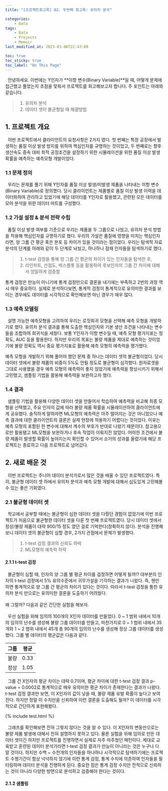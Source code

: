```yaml
---
title: "[프로젝트회고록] 02. 두번째 회고록: 유의차 분석"

categories:
    - Data
tags:
    - Data
    - Projects
    - Memoir
last_modified_at: 2023-03-06T22:43:00

toc: true
toc_sticky: true
toc_label: "On This Page"
---
```


&#160; 안녕하세요. 이번에는 Y인자가 **이항 변수(Binary Variable)**일 때, 어떻게 문제에 접근했고 풀었는지 초점을 맞춰서 프로젝트를 회고해보고자 합니다. 주 포인트는 아래와 같습니다.
> 1. 유의차 분석
> 2. 데이터 셋이 불균형일 때 해결방법

## 1. 프로젝트 개요
&#160; 이번 프로젝트에서 클라이언트의 요청사항은 2가지 였다. 첫 번째는 특정 공정에서 발생하는 품질 이상 발생 방지를 위하여 핵심인자를 규명하는 것이었고, 두 번쨰로는 향후 
생산속도 증속 대비 최적 공정조건을 설정하기 위한 시뮬레이션을 위한 품질 이상 발생 확률을 예측하는 예측모형 개발이었다. 

### 1.1 문제 정의
&#160; 우리는 문제를 풀기 위해 Y인자를 품질 이상 발생/미발생 제품을 나타내는 이항 변수(Binary Variable)로 정의했다. 당시 클라이언트는 제품별로 품질 이상 발생 이력을 데이터화하여 관리하고 있었기에
해당 데이터를 Y인자로 활용했고, 관련된 모든 데이터를 모아 분석을 위한 데이터 마트를 구성했다.

### 1.2 가설 설정 & 분석 전략 수립
&#160; 품질 이상 발생 여부를 기준으로 우리는 제품을 두 그룹으로 나눴고, 유의차 분석 방법을 적용해 핵심인자를 규명하기로 했다. 우리의 가설은 품질에 영향을 미치는 핵심인자라면,
 양 그룹 간 평균 혹은 분포 등 차이가 있을 것이라는 점이었다. 우리는 탐색적 자료 분석의 단계를 아래와 같이 두 단계로 놔눴고, 하나하나 잠재 인자들을 탐색하기로 했다.
> 1. t-test 검정을 통해 양 그룹 간 평균의 차이가 있는 인자들을 탐색한 후,
> 2. 라인차트, 산점도, 박스플롯 등을 활용하여 후보인자의 그룹 간 차이에 대해서 엄밀하게 검증함

통계 검정은 만능이 아니기에 통계 검정만으로 결론을 내기에는 부족하고 2번의 과정 역시 매우 중요하다. 실제로 분석하다보면, 통계적 검정이 통계적으로 유의미한 결과를 보이는 경우에도 데이터를 시각적으로 확인해보면 
아닌 경우가 매우 많다.

### 1.3 예측 모델링
&#160; 설명 가능한 예측모형을 고려하여 우리는 로짓회귀 모형을 선택해 예측 모형을 개발하기로 했다. 유의차 분석 결과를 통해 도출한 핵심인자와 기본 생산 조건을 나타내는 변수들을 조합하여 회귀식을 세웠다. 보통 Y인자가 이항 변수일 때, 예측 모형 평가지표는 정확도, AUC 등을 활용한다. 하지만 우리의 목표는 불량 제품을 제대로 예측하는 것이었기에 불량 정확도 역시 중요 평가지표로 활용해 예측 모형의 예측력을 평가했다. 

예측 모형을 개발하기 위해 풀어야 했던 문제 중 하나는 데이터 셋의 불균형이었다. 당시 데이터 셋에서 불량 제품의 비중이 5%도 안될 정도로 불균형이 심각했다.
원자료셋을 그대로 사용했을 경우 예측 모형의 예측력이 좋지 않았기에 예측력을 향상시키기 위해서 고민했고, 샘플링 기법을 활용해 예측력을 보완하고자 했다.

### 1.4 결과 
&#160; 샘플링 기법을 활용해 다양한 데이터 셋을 만들어서 학습하여 예측력을 비교해 최종 모형을 선택했고, 주요 인자의 값에 따라 불량 제품 확률을 시뮬레이션하여
클라이언트에게 공유했다. 솔직하게 말하자면 ML모형의 예측력은 아주 떨어지는 것은 아니었으나 예측 결과에 대한 클라이언트의 결론은 실제 현장에 적용하기 어렵다는 것이었다. 이유는 예측 모형의 포함된 한 변수에 대해서 계수의 부호가 반대로 나왔기 때문이다. 참고용으로만 활용됐고 ML모형을 보완하거나 후속 작업이 이뤄지진 않았다.
어떠한 조건에서 불량 제품이 발생할 확률이 높아지는지 확인할 수 있어서 소기의 성과를 올렸기에 해당 프로젝트는 종료하고 다음 프로젝트로 넘어갔다.
</br>

## 2. 새로 배운 것

&#160; 이번 프로젝트는 주니어 데이터 분석가로서 많은 것을 배울 수 있던 프로젝트였다. 특히, 불균형 데이터 셋 하에서 유의차 분석과 예측 모형 개발에 대해서
심도있게 고민해볼 수 있는 좋은 기회였다.

### 2.1 불균형 데이터 셋
&#160; 학교에서 공부할 때에는 불균형이 심한 데이터 셋을 다뤘던 경험이 없었기에 이번 프로젝트가 처음으로 불균형햔 데이터 셋을 다룬 첫 번째 프로젝트였다.
당시 데이터 셋에서 정상/불량 제품이 대략 900/15 정도 였던 걸로 기억한다(정확하지 않다). 분석을 진행해보니 데이터 셋의 불균형이 심할 경우, 2가지 관점에서
문제가 발생했다.
> 1. t-test 검정 결과의 신뢰도 하락
> 2. ML모형의 예측력 하락

#### 2.1.1 t-test 검정
&#160; 불균형이 심할 때, 인자의 양 그룹 별 평균 차이를 검정하면 어떻게 될까!? 대부분의 인자의 t-test 검정에서 5% 유의수준에서 귀무가설을 기각하는 결과가 나왔다. 즉, 웬만하면 통계적으로 양 그룹 간 평균의 차이가 있다는 것이다. 따라서 t-test 검정을 통한 유의차 분석 만으로는 유의미한 결론을 도출하기 어려웠다. <br><br>
왜 그럴까? 다음과 같은 간단한 실험을 해보자.
<br><br>
&#160; 우선 실험을 위해 임의의 100개의 X인자 데이터를 만들었다. 0 ~ 1 범위 내에서 10개의 임의의 난수를 생성해 불량 그룹 데이터를 만들고, 마찬가지로 0 ~ 1 범위 내에서 35개와 1 ~ 2 범위 내에서 45개 총 90개의 임의의 난수를 생성해 정상 그룹 데이터를 생성했다. 그룹 별 데이터의 평균값은 다음과 같다.

|그룹|평균|
|---|---|
|불량|0.33|
|정상|1.05|

&#160; 그룹 간 X인자의 평균 차이는 대략 0.7이며, 평균 차이에 대한 t-test 검정 결과 p-value = 0.0002로 통계적으로 매우 유의미한 평균 차이가 존재한다는 결과가 나왔다. t-test 검정 결과만 보면, 이 X인자의 값이 낮을 때, 불량 제품 유발 확률이 높다고 보여진다. 하지만 정말 이 수치만을 신뢰하여 이런 결론을 도출해도 될까? 이 데이터를 시각적으로 간단하게 표현해봤다.
<div>
{% include test.html %}
</div><br>
&#160; 그래프를 확인해보면 전혀 그렇지 않다는 것을 알 수 있다. 이 X인자의 변동만으로는 불량 제품 발생에 대해서 전혀 설명하지 못하고 있다. 물론 실험을 위해 임의로 만든 데이터 셋이긴 하지만 프로젝트를 진행하면서 실제로 자주 마주쳤던 패턴이다. 제대로 교육받고 훈련된 데이터 분석가라면 t-test 검정 결과가 만능이 아니라는 것은 누구나 다 알 것이다. 하지만 수백 ~ 수천개의 인자들을 하나하나 시각적으로 탐색하기에는 프로젝트 수행기간이 항상 넉넉하지 않기에 이런 통계 검정, 통계 수치에 의존하여 인자들을 필터링하며 데이터 분석을 진행하게 된다. 중요한 점은 통계 검정 수치만 전적으로 신뢰하는 것이 아니라 다양한 방면으로 분석하고 검증해야 한다는 것이다.

#### 2.1.2 샘플링




